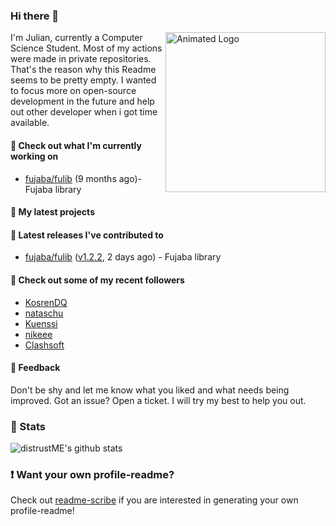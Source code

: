 ### Hi there 👋

<img align="right" src="https://github.com/distrustME/distrustME/blob/master/assets/animated-logo.gif" alt="Animated Logo" width="256" height="256" />
I'm Julian, currently a Computer Science Student. Most of my actions were made in private repositories. That's the reason why this Readme seems to be pretty empty.
I wanted to focus more on open-source development in the future and help out other developer when i got time available.

#### 👷 Check out what I'm currently working on

- [fujaba/fulib](https://github.com/fujaba/fulib) (9 months ago)- Fujaba library

#### 🌱 My latest projects


#### 🔭 Latest releases I've contributed to

- [fujaba/fulib](https://github.com/fujaba/fulib) ([v1.2.2](https://github.com/fujaba/fulib/releases/tag/v1.2.2), 2 days ago) - Fujaba library

#### 👯 Check out some of my recent followers

- [KosrenDQ](https://github.com/KosrenDQ)
- [nataschu](https://github.com/nataschu)
- [Kuenssi](https://github.com/Kuenssi)
- [nikeee](https://github.com/nikeee)
- [Clashsoft](https://github.com/Clashsoft)

#### 💬 Feedback
Don't be shy and let me know what you liked and what needs being improved. 
Got an issue? Open a ticket. I will try my best to help you out.

### 🔅 Stats
![distrustME's github stats](https://github-readme-stats.vercel.app/api?username=distrustME&show_icons=true&theme=dracula)

### ❗ Want your own profile-readme?
Check out [readme-scribe](https://github.com/muesli/readme-scribe) if you are interested in generating your own profile-readme!
